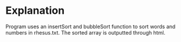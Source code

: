 # Explanation
Program uses an insertSort and bubbleSort function to sort words and numbers in rhesus.txt. The sorted array is outputted through html. 
